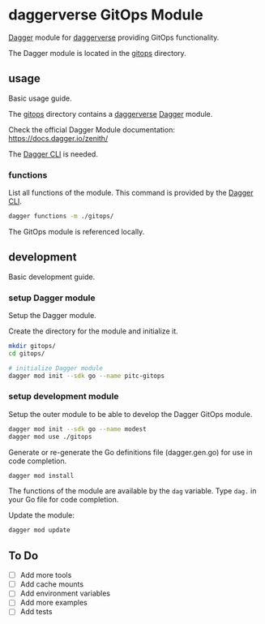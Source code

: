# daggerverse GitOps Module

[Dagger](https://dagger.io/) module for [daggerverse](https://daggerverse.dev/) providing GitOps functionality.

The Dagger module is located in the [gitops](./gitops/) directory.

## usage

Basic usage guide.

The [gitops](./gitops/) directory contains a [daggerverse](https://daggerverse.dev/) [Dagger](https://dagger.io/) module.

Check the official Dagger Module documentation: https://docs.dagger.io/zenith/

The [Dagger CLI](https://docs.dagger.io/cli) is needed.

### functions

List all functions of the module. This command is provided by the [Dagger CLI](https://docs.dagger.io/cli). 

```bash
dagger functions -m ./gitops/
```

The GitOps module is referenced locally.

## development

Basic development guide.

### setup Dagger module

Setup the Dagger module.

Create the directory for the module and initialize it.

```bash
mkdir gitops/
cd gitops/

# initialize Dagger module
dagger mod init --sdk go --name pitc-gitops
```

### setup development module

Setup the outer module to be able to develop the Dagger GitOps module.

```bash
dagger mod init --sdk go --name modest
dagger mod use ./gitops
```

Generate or re-generate the Go definitions file (dagger.gen.go) for use in code completion.

```bash
dagger mod install
```

The functions of the module are available by the `dag` variable. Type `dag.` in your Go file for code completion.


Update the module:

```bash
dagger mod update
```

## To Do

- [ ] Add more tools
- [ ] Add cache mounts
- [ ] Add environment variables
- [ ] Add more examples
- [ ] Add tests
